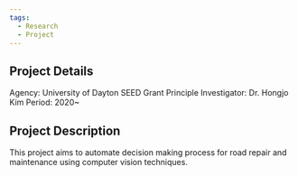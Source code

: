 ```yaml
---
tags:
  - Research
  - Project
---
```

## Project Details
Agency: University of Dayton SEED Grant
Principle Investigator: Dr. Hongjo Kim
Period: 2020~

## Project Description
This project aims to automate decision making process for road repair and maintenance using computer vision techniques.